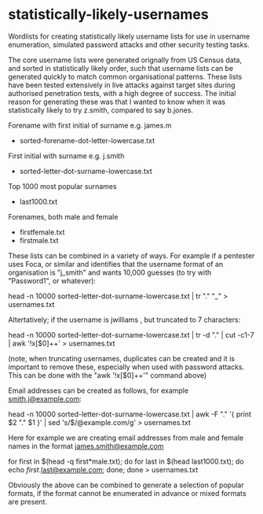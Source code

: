 # statistically-likely-usernames
Wordlists for creating statistically likely username lists for use in username enumeration, simulated password attacks and other security testing tasks.

The core username lists were generated orignally from US Census data, and sorted in statistically likely order, such that username lists can be generated quickly to match common organisational patterns. These lists have been tested extensively in live attacks against target sites during authorised penetration tests, with a high degree of success. The initial reason for generating these was that I wanted to know when it was statistically likely to try z.smith, compared to say b.jones.

Forename with first initial of surname e.g. james.m
 - sorted-forename-dot-letter-lowercase.txt

First initial with surname e.g. j.smith
 - sorted-letter-dot-surname-lowercase.txt

Top 1000 most popular surnames
 - last1000.txt

Forenames, both male and female
 - firstfemale.txt
 - firstmale.txt

These lists can be combined in a variety of ways. For example if a pentester uses Foca, or similar and identifies that the username format of an organisation is "j_smith" and wants 10,000 guesses (to try with "Password1", or whatever):

head -n 10000 sorted-letter-dot-surname-lowercase.txt | tr "\." "_" > usernames.txt

Altertatively; if the username is jwilliams , but truncated to 7 characters:

head -n 10000 sorted-letter-dot-surname-lowercase.txt | tr -d "." | cut -c1-7 | awk '!x[$0]++' > usernames.txt

(note, when truncating usernames, duplicates can be created and it is important to remove these, especially when used with password attacks. This can be done with the "awk '!x[$0]++'" command above)

Email addresses can be created as follows, for example smith.j@example.com:

head -n 10000 sorted-letter-dot-surname-lowercase.txt | awk -F "." '{ print $2 "." $1 }' | sed 's/$/@example.com/g' > usernames.txt

Here for example we are creating email addresses from male and female names in the format james.smith@example.com

for first in $(head -q first*male.txt); do for last in $(head last1000.txt); do echo $first.$last@example.com; done; done > usernames.txt

Obviously the above can be combined to generate a selection of popular formats, if the format cannot be enumerated in advance or mixed formats are present.



